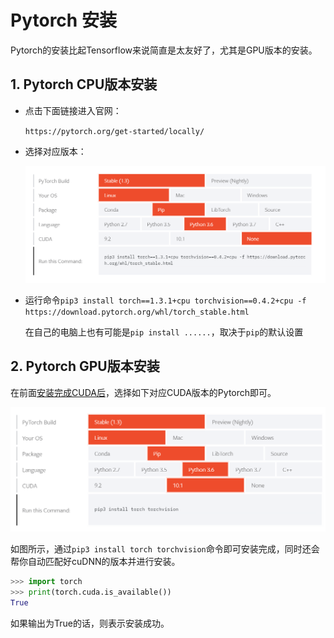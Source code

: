 # Pytorch 安装

Pytorch的安装比起Tensorflow来说简直是太友好了，尤其是GPU版本的安装。

## 1. Pytorch CPU版本安装

- 点击下面链接进入官网：

  `https://pytorch.org/get-started/locally/`

- 选择对应版本：

  ![](../Images/0026.png)

- 运行命令`pip3 install torch==1.3.1+cpu torchvision==0.4.2+cpu -f https://download.pytorch.org/whl/torch_stable.html`

  在自己的电脑上也有可能是`pip install ......`，取决于`pip`的默认设置

## 2. Pytorch GPU版本安装

在前面[安装完成CUDA后](./InstallCUDA.md)，选择如下对应CUDA版本的Pytorch即可。

![](../Images/0021.png)

如图所示，通过`pip3 install torch torchvision`命令即可安装完成，同时还会帮你自动匹配好cuDNN的版本并进行安装。

```python
>>> import torch
>>> print(torch.cuda.is_available())
True
```

如果输出为True的话，则表示安装成功。

